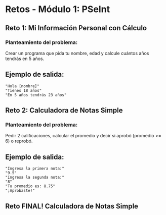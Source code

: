 # Retos - Módulo 1: PSeInt

## Reto 1: Mi Información Personal con Cálculo

### Planteamiento del problema:

Crear un programa que pida tu nombre, edad y calcule cuántos años tendrás en 5 años.


## Ejemplo de salida:

```pseudocode
"Hola [nombre]"
"Tienes 18 años"
"En 5 años tendrás 23 años"
```




## Reto 2: Calculadora de Notas Simple

### Planteamiento del problema:

Pedir 2 calificaciones, calcular el promedio y decir si aprobó (promedio >= 6) o reprobó.


## Ejemplo de salida:

```pseudocode
"Ingresa la primera nota:"
"9.5"
"Ingresa la segunda nota:"
"8"
"Tu promedio es: 8.75"
"¡Aprobaste!"
```



## Reto FINAL! Calculadora de Notas Simple

Crear un programa que solicite dos números al usuario, realice las 6 operaciones básicas (suma, resta, multiplicación y división) y compare si la suma es mayor, menor o igual a 10.

## Ejemplo de salida:

```pseudocode
Ingresa el primer número:
7
Ingresa el segundo número:
4

OPERACIONES BÁSICAS:
=======================
Suma: 7 + 4 = 11
Resta: 7 - 4 = 3
Multiplicación: 7 × 4 = 28
División: 7 ÷ 4 = 1.75

COMPARACIÓN CON 10:
=====================
La suma de los números es: 11
La suma (11) es MAYOR que 10

PROGRAMA COMPLETADO EXITOSAMENTE!
```



